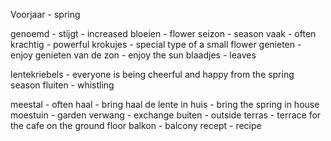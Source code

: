 Voorjaar - spring


genoemd - 
stijgt - increased 
bloeien - flower 
seizon - season 
vaak - often
krachtig - powerful
krokujes - special type of a small flower
genieten - enjoy
genieten van de zon - enjoy the sun 
blaadjes - leaves

lentekriebels - everyone is being cheerful and happy from the spring season
fluiten - whistling

meestal - often
haal - bring
haal de lente in huis - bring the spring in house
moestuin - garden 
verwang - exchange
buiten - outside
terras - terrace for the cafe on the ground floor
balkon - balcony
recept - recipe